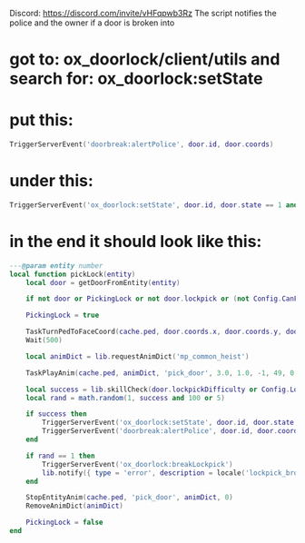 Discord: https://discord.com/invite/vHFqpwb3Rz
The script notifies the police and the owner if a door is broken into

# got to: ox_doorlock/client/utils and search for: ox_doorlock:setState

# put this:
```lua
TriggerServerEvent('doorbreak:alertPolice', door.id, door.coords)
```

# under this:
```lua
TriggerServerEvent('ox_doorlock:setState', door.id, door.state == 1 and 0 or 1, true)
```

# in the end it should look like this:
```lua
---@param entity number
local function pickLock(entity)
	local door = getDoorFromEntity(entity)

	if not door or PickingLock or not door.lockpick or (not Config.CanPickUnlockedDoors and door.state == 0) then return end

	PickingLock = true

	TaskTurnPedToFaceCoord(cache.ped, door.coords.x, door.coords.y, door.coords.z, 4000)
	Wait(500)

	local animDict = lib.requestAnimDict('mp_common_heist')

	TaskPlayAnim(cache.ped, animDict, 'pick_door', 3.0, 1.0, -1, 49, 0, true, true, true)

	local success = lib.skillCheck(door.lockpickDifficulty or Config.LockDifficulty)
	local rand = math.random(1, success and 100 or 5)

	if success then
		TriggerServerEvent('ox_doorlock:setState', door.id, door.state == 1 and 0 or 1, true)
		TriggerServerEvent('doorbreak:alertPolice', door.id, door.coords)
	end

	if rand == 1 then
		TriggerServerEvent('ox_doorlock:breakLockpick')
		lib.notify({ type = 'error', description = locale('lockpick_broke') })
	end

	StopEntityAnim(cache.ped, 'pick_door', animDict, 0)
	RemoveAnimDict(animDict)

	PickingLock = false
end
```
